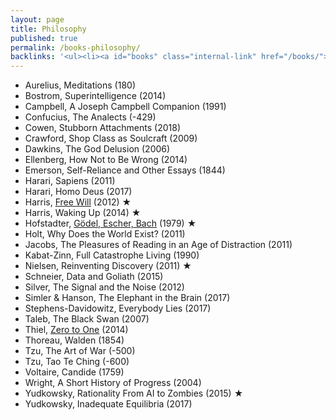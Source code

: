 ```yaml
---
layout: page
title: Philosophy
published: true
permalink: /books-philosophy/
backlinks: '<ul><li><a id="books" class="internal-link" href="/books/">Books</a></li></ul>'
---
```


* Aurelius, Meditations (180)
* Bostrom, Superintelligence (2014)
* Campbell, A Joseph Campbell Companion (1991)
* Confucius, The Analects (-429)
* Cowen, Stubborn Attachments (2018)
* Crawford, Shop Class as Soulcraft (2009)
* Dawkins, The God Delusion (2006)
* Ellenberg, How Not to Be Wrong (2014)
* Emerson, Self-Reliance and Other Essays (1844)
* Harari, Sapiens (2011)
* Harari, Homo Deus (2017)
* Harris, <a id="harris-free-will" class="internal-link" href="/harris-free-will/">Free Will</a> (2012) ★
* Harris, Waking Up (2014) ★
* Hofstadter, <a id="hofstadter-godel-escher-bach" class="internal-link" href="/hofstadter-godel-escher-bach/">Gödel, Escher, Bach</a> (1979) ★
* Holt, Why Does the World Exist? (2011)
* Jacobs, The Pleasures of Reading in an Age of Distraction (2011)
* Kabat-Zinn, Full Catastrophe Living (1990)
* Nielsen, Reinventing Discovery (2011) ★
* Schneier, Data and Goliath (2015)
* Silver, The Signal and the Noise (2012)
* Simler & Hanson, The Elephant in the Brain (2017)
* Stephens-Davidowitz, Everybody Lies (2017)
* Taleb, The Black Swan (2007)
* Thiel, <a id="thiel-zero-to-one" class="internal-link" href="/thiel-zero-to-one/">Zero to One</a> (2014)
* Thoreau, Walden (1854)
* Tzu, The Art of War (-500)
* Tzu, Tao Te Ching (-600)
* Voltaire, Candide (1759)
* Wright, A Short History of Progress (2004)
* Yudkowsky, Rationality From AI to Zombies (2015) ★
* Yudkowsky, Inadequate Equilibria (2017)
